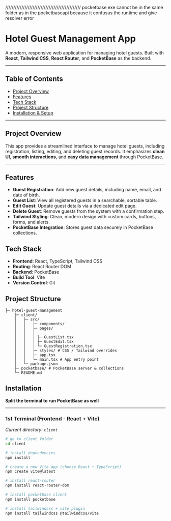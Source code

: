



///////////////////////////////////////////////
pocketbase exe cannot be in the same folder as in the pocketbaseapi because it confusus the runtime and give resolver error

# Hotel Guest Management App

A modern, responsive web application for managing hotel guests. Built with **React**, **Tailwind CSS**, **React Router**, and **PocketBase** as the backend.

---

## Table of Contents

- [Project Overview](#project-overview)  
- [Features](#features)  
- [Tech Stack](#tech-stack)  
- [Project Structure](#project-structure)  
- [Installation & Setup](#installation--setup)  


---

## Project Overview

This app provides a streamlined interface to manage hotel guests, including registration, listing, editing, and deleting guest records. It emphasizes **clean UI**, **smooth interactions**, and **easy data management** through PocketBase.

---

## Features

- **Guest Registration**: Add new guest details, including name, email, and date of birth.
- **Guest List**: View all registered guests in a searchable, sortable table.
- **Edit Guest**: Update guest details via a dedicated edit page.
- **Delete Guest**: Remove guests from the system with a confirmation step.
- **Tailwind Styling**: Clean, modern design with custom cards, buttons, forms, and alerts.
- **PocketBase Integration**: Stores guest data securely in PocketBase collections.


## Tech Stack

- **Frontend**: React, TypeScript, Tailwind CSS  
- **Routing**: React Router DOM  
- **Backend**: PocketBase  
- **Build Tool**: Vite  
- **Version Control**: Git  



## Project Structure
```
├─ hotel-guest-management
    ├─ client/
    │   ├─ src/
    │   │   ├─ components/
    │   │   ├─ pages/
    │   │   │ 
    │   │   │ ├─ GuestList.tsx
    │   │   │ ├─ GuestEdit.tsx 
    │   │   │ └─ GuestRegistration.tsx 
    │   │   ├─ styles/ # CSS / Tailwind overrides
    │   │   ├─ app.tsx 
    │   │   └─ main.tsx # App entry point
    │   └─ package.json
    ├─ pocketbase/ # PocketBase server & collections
    └─ README.md
```

## Installation

**Split the terminal to run PocketBase as well**

---

### 1st Terminal (Frontend - React + Vite)

*Current directory: `client`*

```bash
# go to client folder
cd client

# install dependencies
npm install

# create a new Vite app (choose React + TypeScript)
npm create vite@latest

# install react-router
npm install react-router-dom

# install pocketbase client
npm install pocketbase

# install tailwindcss + vite plugin
npm install tailwindcss @tailwindcss/vite
